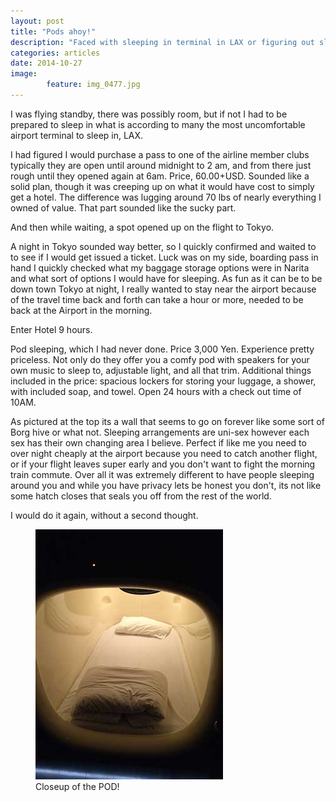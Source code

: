```yaml
---
layout: post
title: "Pods ahoy!"
description: "Faced with sleeping in terminal in LAX or figuring out sleeping in Tokyo as close to the airport as possible for as little $ as possible." 
categories: articles
date: 2014-10-27
image: 
        feature: img_0477.jpg
---
```

I was flying standby, there was possibly room, but if not I had to be prepared to sleep in what is according to many the most uncomfortable airport terminal to sleep in, LAX. 

I had figured I would purchase a pass to one of the airline member clubs typically they are open until around midnight to 2 am, and from there just rough until they opened again at 6am. Price, 60.00+USD. Sounded like a solid plan, though it was creeping up on what it would have cost to simply get a hotel. The difference was lugging around 70 lbs of nearly everything I owned of value. That part sounded like the sucky part. 

And then while waiting, a spot opened up on the flight to Tokyo. 

A night in Tokyo sounded way better, so I quickly confirmed and waited to to see if I would get issued a ticket. Luck was on my side, boarding pass in hand I quickly checked what my baggage storage options were in Narita and what sort of options I would have for sleeping. As fun as it can be to be down town Tokyo at night, I really wanted to stay near the airport because of the travel time back and forth can take a hour or more, needed to be back at the Airport in the morning. 

Enter Hotel 9 hours. 

Pod sleeping, which I had never done. Price 3,000 Yen. Experience pretty priceless. Not only do they offer you a comfy pod with speakers for your own music to sleep to, adjustable light, and all that trim. Additional things included in the price: spacious lockers for storing your luggage, a shower, with included soap, and towel. Open 24 hours with a check out time of 10AM. 

As pictured at the top its a wall that seems to go on forever like some sort of Borg hive or what not. Sleeping arrangements are uni-sex however each sex has their own changing area I believe. Perfect if like me you need to over night cheaply at the airport because you need to catch another flight, or if your flight leaves super early and you don't want to fight the morning train commute. Over all it was extremely different to have people sleeping around you and while you have privacy lets be honest you don't, its not like some hatch closes that seals you off from the rest of the world. 

I would do it again, without a second thought. 
<figure>
	<img src="/images/img_0476.jpg">
	<figcaption>Closeup of the POD!</figcaption>
</figure>

